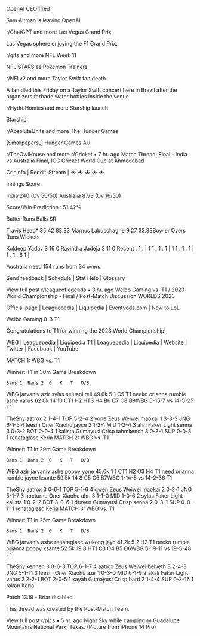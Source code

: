 OpenAI CEO fired

Sam Altman is leaving OpenAI

r/ChatGPT
and more
Las Vegas Grand Prix

Las Vegas sphere enjoying the F1 Grand Prix.

r/gifs
and more
NFL Week 11

NFL STARS as Pokemon Trainers

r/NFLv2
and more
Taylor Swift fan death

A fan died this Friday on a Taylor Swift concert here in Brazil after the organizers forbade water bottles inside the venue

r/HydroHomies
and more
Starship launch

Starship

r/AbsoluteUnits
and more
The Hunger Games

[Smallpapers_] Hunger Games AU

r/TheOwlHouse
and more
r/Cricket
•
7 hr. ago
Match Thread: Final - India vs Australia
Final, ICC Cricket World Cup at Ahmedabad

Cricinfo | Reddit-Stream | ☀️ ☀️ ☀️ ☀️ ☀️

Innings	Score

India	240 (Ov 50/50)
Australia	87/3 (Ov 16/50)

Score/Win Prediction : 51.42%

Batter	Runs	Balls	SR

Travis Head*	35	42	83.33
Marnus Labuschagne	9	27	33.33Bowler	Overs	Runs	Wickets

Kuldeep Yadav	3	16	0
Ravindra Jadeja	3	11	0
Recent : 1 .  |  1 1 . 1 . 1  |  1 1 . 1 . 1  |  1 . 1 . 6 1  |  

Australia need 154 runs from 34 overs.

Send feedback | Schedule | Stat Help | Glossary

View full post
r/leagueoflegends
•
3 hr. ago
Weibo Gaming vs. T1 / 2023 World Championship - Final / Post-Match Discussion
WORLDS 2023

Official page | Leaguepedia | Liquipedia | Eventvods.com | New to LoL

Weibo Gaming 0-3 T1

Congratulations to T1 for winning the 2023 World Championship!

WBG | Leaguepedia | Liquipedia
T1 | Leaguepedia | Liquipedia | Website | Twitter | Facebook | YouTube

MATCH 1: WBG vs. T1

Winner: T1 in 30m
Game Breakdown

	Bans 1	Bans 2	G	K	T	D/B

WBG	jarvaniv azir sylas	sejuani rell	49.0k	5	1	C5
T1	neeko orianna rumble	ashe varus	62.0k	14	10	CT1 H2 HT3 H4 B6 C7 C8 B9WBG	5-15-7	vs	14-5-25	T1

TheShy aatrox 2	1-4-1	TOP	5-2-4	2 yone Zeus
Weiwei maokai 1	3-3-2	JNG	6-1-5	4 leesin Oner
Xiaohu jayce 2	1-2-1	MID	1-2-4	3 ahri Faker
Light senna 3	0-3-2	BOT	2-0-4	1 kalista Gumayusi
Crisp tahmkench 3	0-3-1	SUP	0-0-8	1 renataglasc Keria
MATCH 2: WBG vs. T1

Winner: T1 in 29m
Game Breakdown

	Bans 1	Bans 2	G	K	T	D/B

WBG	azir jarvaniv ashe	poppy yone	45.0k	1	1	CT1 H2 O3 H4
T1	need orianna rumble	jayce ksante	59.5k	14	8	C5 C6 B7WBG	1-14-5	vs	14-2-36	T1

TheShy aatrox 3	0-6-1	TOP	5-1-6	4 gwen Zeus
Weiwei maokai 2	0-2-1	JNG	5-1-7	3 nocturne Oner
Xiaohu ahri 3	1-1-0	MID	1-0-6	2 sylas Faker
Light kalista 1	0-2-2	BOT	3-0-6	1 draven Gumayusi
Crisp senna 2	0-3-1	SUP	0-0-11	1 renataglasc Keria
MATCH 3: WBG vs. T1

Winner: T1 in 25m
Game Breakdown

	Bans 1	Bans 2	G	K	T	D/B

WBG	jarvaniv ashe renataglasc	wukong jayc	41.2k	5	2	H2
T1	neeko rumble orianna	poppy ksante	52.5k	19	8	HT1 C3 O4 B5 O6WBG	5-19-11	vs	19-5-48	T1

TheShy kennen 3	0-6-3	TOP	6-1-7	4 aatrox Zeus
Weiwei belveth 3	2-4-3	JNG	5-1-11	3 leesin Oner
Xiaohu azir 1	0-3-0	MID	6-1-9	2 akali Faker
Light varus 2	2-2-1	BOT	2-0-5	1 xayah Gumayusi
Crisp bard 2	1-4-4	SUP	0-2-16	1 rakan Keria

Patch 13.19 - Briar disabled

This thread was created by the Post-Match Team.

View full post
r/pics
•
5 hr. ago
Night Sky while camping @ Guadalupe Mountains National Park, Texas. (Picture from iPhone 14 Pro)
 